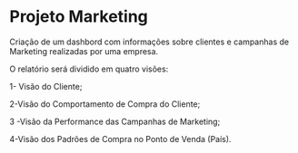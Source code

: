 # Projeto Marketing
 Criação de um dashbord com informações sobre clientes e campanhas de Marketing realizadas por uma empresa.


O relatório será dividido em quatro visões: 

1- Visão do Cliente;

2-Visão do Comportamento de Compra do Cliente;

3 -Visão da Performance das Campanhas de Marketing; 

4-Visão dos Padrões de Compra no Ponto de Venda (País).

